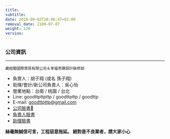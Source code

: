 ```yaml
---
title: 
subtitle: 
date: 2018-09-02T20:46:47+02:00
removal_date: 2100-07-07
weight: 120
version:
---
```


### 公司資訊
---
`藏經閣國際貿易有限公司＆幸福奇蹟設計裝修部`
- 負責人：胡子翔 (或名 孫子翔)
- 助理/會計/新公司負責人：吳心怡
- 營業地點：台南 / 桃園 / 台北
- Line: goodttpttpttp / goodttpttp / goodttp
- E-mail: goodttpttp@gmail.com
- [公司臉書](https://www.facebook.com/Happymiracle1688)
- [負責人臉書](https://www.facebook.com/miracle.hu.77)
- [助理臉書](https://www.facebook.com/profile.php?id=1066911873&epa=SEARCH_BOX)

**絲毫無誠信可言，工程惡意拖延。 絕對是不良業者，請大家小心**
